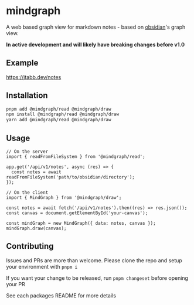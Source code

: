 # mindgraph

A web based graph view for markdown notes - based on [obsidian](https://obsidian.md/)'s graph view.

**In active development and will likely have breaking changes before v1.0**

## Example

https://jtabb.dev/notes

## Installation

```sh
pnpm add @mindgraph/read @mindgraph/draw
npm install @mindgraph/read @mindgraph/draw
yarn add @mindgraph/read @mindgraph/draw
```

## Usage

```tsx
// On the server
import { readFromFileSystem } from '@mindgraph/read';

app.get('/api/v1/notes', async (res) => {
  const notes = await readFromFileSystem('path/to/obsidian/directory');
});

// On the client
import { MindGraph } from '@mindgraph/draw';

const notes = await fetch('/api/v1/notes').then((res) => res.json());
const canvas = document.getElementById('your-canvas');

const mindGraph = new MindGraph({ data: notes, canvas });
mindGraph.draw(canvas);
```

## Contributing

Issues and PRs are more than welcome. Please clone the repo and setup your environment with `pnpm i`

If you want your change to be released, run `pnpm changeset` before opening your PR

See each packages README for more details
